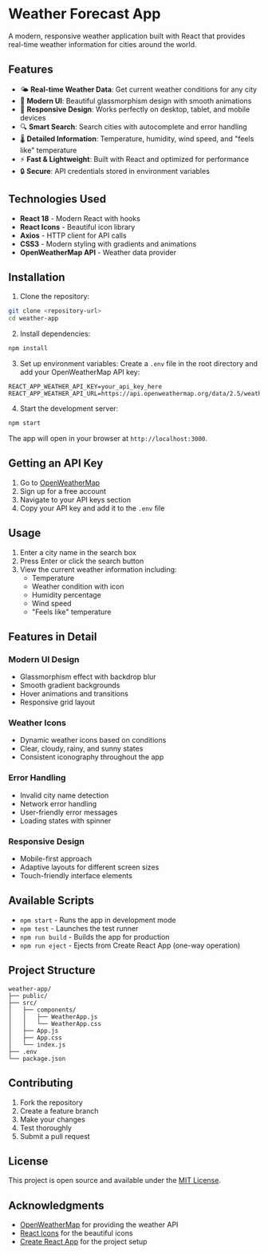 # Weather Forecast App

A modern, responsive weather application built with React that provides real-time weather information for cities around the world.

## Features

- 🌤️ **Real-time Weather Data**: Get current weather conditions for any city
- 🎨 **Modern UI**: Beautiful glassmorphism design with smooth animations
- 📱 **Responsive Design**: Works perfectly on desktop, tablet, and mobile devices
- 🔍 **Smart Search**: Search cities with autocomplete and error handling
- 🌡️ **Detailed Information**: Temperature, humidity, wind speed, and "feels like" temperature
- ⚡ **Fast & Lightweight**: Built with React and optimized for performance
- 🔒 **Secure**: API credentials stored in environment variables

## Technologies Used

- **React 18** - Modern React with hooks
- **React Icons** - Beautiful icon library
- **Axios** - HTTP client for API calls
- **CSS3** - Modern styling with gradients and animations
- **OpenWeatherMap API** - Weather data provider

## Installation

1. Clone the repository:
```bash
git clone <repository-url>
cd weather-app
```

2. Install dependencies:
```bash
npm install
```

3. Set up environment variables:
Create a `.env` file in the root directory and add your OpenWeatherMap API key:
```
REACT_APP_WEATHER_API_KEY=your_api_key_here
REACT_APP_WEATHER_API_URL=https://api.openweathermap.org/data/2.5/weather
```

4. Start the development server:
```bash
npm start
```

The app will open in your browser at `http://localhost:3000`.

## Getting an API Key

1. Go to [OpenWeatherMap](https://openweathermap.org/)
2. Sign up for a free account
3. Navigate to your API keys section
4. Copy your API key and add it to the `.env` file

## Usage

1. Enter a city name in the search box
2. Press Enter or click the search button
3. View the current weather information including:
   - Temperature
   - Weather condition with icon
   - Humidity percentage
   - Wind speed
   - "Feels like" temperature

## Features in Detail

### Modern UI Design
- Glassmorphism effect with backdrop blur
- Smooth gradient backgrounds
- Hover animations and transitions
- Responsive grid layout

### Weather Icons
- Dynamic weather icons based on conditions
- Clear, cloudy, rainy, and sunny states
- Consistent iconography throughout the app

### Error Handling
- Invalid city name detection
- Network error handling
- User-friendly error messages
- Loading states with spinner

### Responsive Design
- Mobile-first approach
- Adaptive layouts for different screen sizes
- Touch-friendly interface elements

## Available Scripts

- `npm start` - Runs the app in development mode
- `npm test` - Launches the test runner
- `npm run build` - Builds the app for production
- `npm run eject` - Ejects from Create React App (one-way operation)

## Project Structure

```
weather-app/
├── public/
├── src/
│   ├── components/
│   │   ├── WeatherApp.js
│   │   └── WeatherApp.css
│   ├── App.js
│   ├── App.css
│   └── index.js
├── .env
└── package.json
```

## Contributing

1. Fork the repository
2. Create a feature branch
3. Make your changes
4. Test thoroughly
5. Submit a pull request

## License

This project is open source and available under the [MIT License](LICENSE).

## Acknowledgments

- [OpenWeatherMap](https://openweathermap.org/) for providing the weather API
- [React Icons](https://react-icons.github.io/react-icons/) for the beautiful icons
- [Create React App](https://create-react-app.dev/) for the project setup
